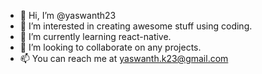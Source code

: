 - 👋 Hi, I’m @yaswanth23
- 👀 I’m interested in creating awesome stuff using coding.
- 🌱 I’m currently learning react-native.
- 💞️ I’m looking to collaborate on any projects.
- 📫 You can reach me at yaswanth.k23@gmail.com

<!---
yaswanth23/yaswanth23 is a ✨ special ✨ repository because its `README.md` (this file) appears on your GitHub profile.
You can click the Preview link to take a look at your changes.
--->
